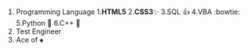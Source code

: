 1. Programming Language
  1.__HTML5__
  2.**__CSS3__**:sparkles:
  3.SQL :+1:
  4.VBA :bowtie:
  5.Python :snake:
  6.C++ :panda_face:
2. Test Engineer
3. Ace of :spades:
